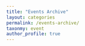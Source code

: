 ```yaml
---
title: "Events Archive"
layout: categories
permalink: /events-archive/
taxonmy: event
author_profile: true
---
```

